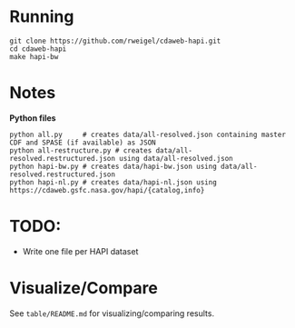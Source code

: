 # Running

```
git clone https://github.com/rweigel/cdaweb-hapi.git
cd cdaweb-hapi
make hapi-bw
```

# Notes

**Python files**

```
python all.py     # creates data/all-resolved.json containing master CDF and SPASE (if available) as JSON
python all-restructure.py # creates data/all-resolved.restructured.json using data/all-resolved.json
python hapi-bw.py # creates data/hapi-bw.json using data/all-resolved.restructured.json
python hapi-nl.py # creates data/hapi-nl.json using https://cdaweb.gsfc.nasa.gov/hapi/{catalog,info}
```

# TODO:

* Write one file per HAPI dataset

# Visualize/Compare

See `table/README.md` for visualizing/comparing results.
